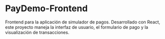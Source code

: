 # PayDemo-Frontend
Frontend para la aplicación de simulador de pagos. Desarrollado con React, este proyecto maneja la interfaz de usuario, el formulario de pago y la visualización de transacciones.
